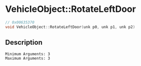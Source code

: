 # VehicleObject::RotateLeftDoor
```c
// 0x00635370
void VehicleObject::RotateLeftDoor(unk p0, unk p1, unk p2)
```
## Description
```
Minimum Arguments: 3
Maximum Arguments: 3
```

